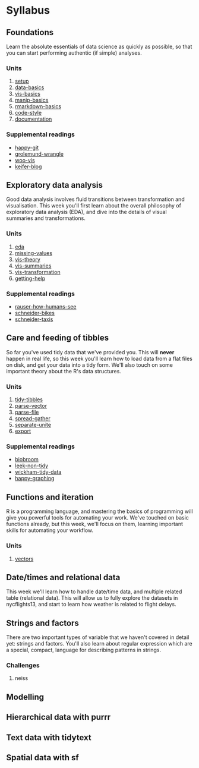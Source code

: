 <!-- Generated automatically from syllabus.yml. Do not edit by hand -->

# Syllabus

## Foundations

Learn the absolute essentials of data science as quickly as possible, so that
you can start performing authentic (if simple) analyses.

### Units

1. [setup](setup.md)
1. [data-basics](data-basics.md)
1. [vis-basics](vis-basics.md)
1. [manip-basics](manip-basics.md)
1. [rmarkdown-basics](rmarkdown-basics.md)
1. [code-style](code-style.md)
1. [documentation](documentation.md)

### Supplemental readings

* [happy-git](supplements.html#happy-git)
* [grolemund-wrangle](supplements.html#grolemund-wrangle)
* [woo-vis](supplements.html#woo-vis)
* [keifer-blog](supplements.html#keifer-blog)


## Exploratory data analysis

Good data analysis involves fluid transitions between transformation and
visualisation. This week you'll first learn about the overall philosophy of
exploratory data analysis (EDA), and dive into the details of visual summaries
and transformations.

### Units

1. [eda](eda.md)
1. [missing-values](missing-values.md)
1. [vis-theory](vis-theory.md)
1. [vis-summaries](vis-summaries.md)
1. [vis-transformation](vis-transformation.md)
1. [getting-help](getting-help.md)

### Supplemental readings

* [rauser-how-humans-see](supplements.html#rauser-how-humans-see)
* [schneider-bikes](supplements.html#schneider-bikes)
* [schneider-taxis](supplements.html#schneider-taxis)


## Care and feeding of tibbles

So far you've used tidy data that we've provided you. This will __never__
happen in real life, so this week you'll learn how to load data from a flat
files on disk, and get your data into a tidy form. We'll also touch on some
important theory about the R's data structures.

### Units

1. [tidy-tibbles](tidy-tibbles.md)
1. [parse-vector](parse-vector.md)
1. [parse-file](parse-file.md)
1. [spread-gather](spread-gather.md)
1. [separate-unite](separate-unite.md)
1. [export](export.md)

### Supplemental readings

* [biobroom](supplements.html#biobroom)
* [leek-non-tidy](supplements.html#leek-non-tidy)
* [wickham-tidy-data](supplements.html#wickham-tidy-data)
* [happy-graphing](supplements.html#happy-graphing)


## Functions and iteration

R is a programming language, and mastering the basics of programming will give
you powerful tools for automating your work. We've touched on basic functions
already, but this week, we'll focus on them, learning important skills for
automating your workflow.

### Units

1. [vectors](vectors.md)


## Date/times and relational data

This week we'll learn how to handle date/time data, and multiple related table
(relational data). This will allow us to fully explore the datasets in
nycflights13, and start to learn how weather is related to flight delays.


## Strings and factors

There are two important types of variable that we haven't covered in detail
yet: strings and factors. You'll also learn about regular expression which are
a special, compact, language for describing patterns in strings.

### Challenges

1.  neiss


## Modelling




## Hierarchical data with purrr




## Text data with tidytext




## Spatial data with sf





